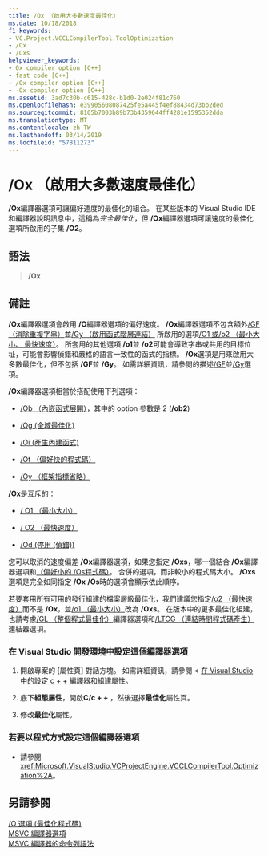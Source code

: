 ```yaml
---
title: /Ox （啟用大多數速度最佳化）
ms.date: 10/18/2018
f1_keywords:
- VC.Project.VCCLCompilerTool.ToolOptimization
- /Ox
- /Oxs
helpviewer_keywords:
- Ox compiler option [C++]
- fast code [C++]
- /Ox compiler option [C++]
- -Ox compiler option [C++]
ms.assetid: 3ad7c30b-c615-428c-b1d0-2e024f81c760
ms.openlocfilehash: e39905608087425fe5a445f4ef88434d73bb2ded
ms.sourcegitcommit: 8105b7003b89b73b4359644ff4281e1595352dda
ms.translationtype: MT
ms.contentlocale: zh-TW
ms.lasthandoff: 03/14/2019
ms.locfileid: "57811273"
---
```

# <a name="ox-enable-most-speed-optimizations"></a>/Ox （啟用大多數速度最佳化）

**/Ox**編譯器選項可讓偏好速度的最佳化的組合。 在某些版本的 Visual Studio IDE 和編譯器說明訊息中，這稱為*完全最佳化*，但 **/Ox**編譯器選項可讓速度的最佳化選項所啟用的子集 **/O2**。

## <a name="syntax"></a>語法

> **/Ox**

## <a name="remarks"></a>備註

**/Ox**編譯器選項會啟用 **/O**編譯器選項的偏好速度。 **/Ox**編譯器選項不包含額外[/GF （消除重複字串）](gf-eliminate-duplicate-strings.md)並[/Gy （啟用函式階層連結）](gy-enable-function-level-linking.md) 所啟用的選項[/O1 或/o2 （最小大小、 最快速度）](o1-o2-minimize-size-maximize-speed.md)。 所套用的其他選項 **/o1**並 **/o2**可能會導致字串或共用的目標位址，可能會影響偵錯和嚴格的語言一致性的函式的指標。 **/Ox**選項是用來啟用大多數最佳化，但不包括 **/GF**並 **/Gy**。 如需詳細資訊，請參閱的描述[/GF](gf-eliminate-duplicate-strings.md)並[/Gy](gy-enable-function-level-linking.md)選項。

**/Ox**編譯器選項相當於搭配使用下列選項：

- [/Ob （內嵌函式展開）](ob-inline-function-expansion.md)，其中的 option 參數是 2 (**/ob2**)

- [/Og (全域最佳化)](og-global-optimizations.md)

- [/Oi (產生內建函式)](oi-generate-intrinsic-functions.md)

- [/Ot （偏好快的程式碼）](os-ot-favor-small-code-favor-fast-code.md)

- [/Oy （框架指標省略）](oy-frame-pointer-omission.md)

**/Ox**是互斥的：

- [/ O1 （最小大小）](o1-o2-minimize-size-maximize-speed.md)

- [/ O2 （最快速度）](o1-o2-minimize-size-maximize-speed.md)

- [/Od (停用 (偵錯))](od-disable-debug.md)

您可以取消的速度偏差 **/Ox**編譯器選項，如果您指定 **/Oxs**，哪一個結合 **/Ox**編譯器選項和[（偏好小的 /Os程式碼）](os-ot-favor-small-code-favor-fast-code.md)。 合併的選項，而非較小的程式碼大小。  **/Oxs**選項是完全如同指定 **/Ox** **/Os**時的選項會顯示依此順序。

若要套用所有可用的發行組建的檔案層級最佳化，我們建議您指定[/o2 （最快速度）](o1-o2-minimize-size-maximize-speed.md)而不是 **/Ox**，並[/o1 （最小大小）](o1-o2-minimize-size-maximize-speed.md)改為 **/Oxs**。 在版本中的更多最佳化組建，也請考慮[/GL （整個程式最佳化）](gl-whole-program-optimization.md)編譯器選項和[/LTCG （連結時間程式碼產生）](ltcg-link-time-code-generation.md)連結器選項。

### <a name="to-set-this-compiler-option-in-the-visual-studio-development-environment"></a>在 Visual Studio 開發環境中設定這個編譯器選項

1. 開啟專案的 [屬性頁]  對話方塊。 如需詳細資訊，請參閱 <<c0> [ 在 Visual Studio 中的設定 c + + 編譯器和組建屬性](../working-with-project-properties.md)。

1. 底下**組態屬性**，開啟**C/c + +** ，然後選擇**最佳化**屬性頁。

1. 修改**最佳化**屬性。

### <a name="to-set-this-compiler-option-programmatically"></a>若要以程式方式設定這個編譯器選項

- 請參閱 <xref:Microsoft.VisualStudio.VCProjectEngine.VCCLCompilerTool.Optimization%2A>。

## <a name="see-also"></a>另請參閱

[/O 選項 (最佳化程式碼)](o-options-optimize-code.md)<br/>
[MSVC 編譯器選項](compiler-options.md)<br/>
[MSVC 編譯器的命令列語法](compiler-command-line-syntax.md)
